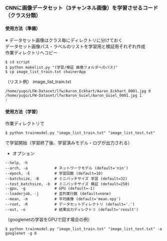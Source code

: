 
### CNNに画像データセット（3チャンネル画像）を学習させるコード（クラス分類）
#### 使用方法（準備）  
※ データセット画像はクラス毎にディレクトリに分けておく  
データセット画像パス・ラベルのリストを学習用と検証用それぞれ作成  
作業ディレクトリへコピー
```
$ cd script
$ python makelist.py "(学習/検証 画像フォルダへのパス)"  
$ cp image_list_train.txt chainerApp
```
（リスト例） image_list_train.txt
```
/home/yugo/LFW-Dataset/lfw/Aaron_Eckhart/Aaron_Eckhart_0001.jpg 0  
/home/yugo/LFW-Dataset/lfw/Aaron_Guiel/Aaron_Guiel_0001.jpg 1
:
```

#### 使用方法（学習）  
作業ディレクトリで
```
$ python trainmodel.py "image_list_train.txt" "image_list_test.txt"
```
で学習開始（学習終了後、学習済みモデル・ログが出力される）
* オプション
```
--help, -h  
--arch, -a            # ネットワークモデル (default='nin')  
--epoch, -E           # 学習回数 (default=10)  
--batchsize, -B       # ミニバッチサイズ 学習 (default=32)  
--test_batchsize, -b  # ミニバッチサイズ 検証 (default=250)  
--gpu, -g             # GPU (default=-1)  
--loaderjob, -j       # 並列実行数 (default=none)  
--mean, -m            # 平均画像 (default='mean.npy')  
--root, -R            # データセットディレクトリ (default='.')  
--out, -o             # 結果出力ディレクトリ (default='result')  
```

（googlenetの学習をGPUで回す場合の例）  
```
$ python trainmodel.py "image_list_train.txt" "image_list_test.txt" -a googlenet -g 0
```
